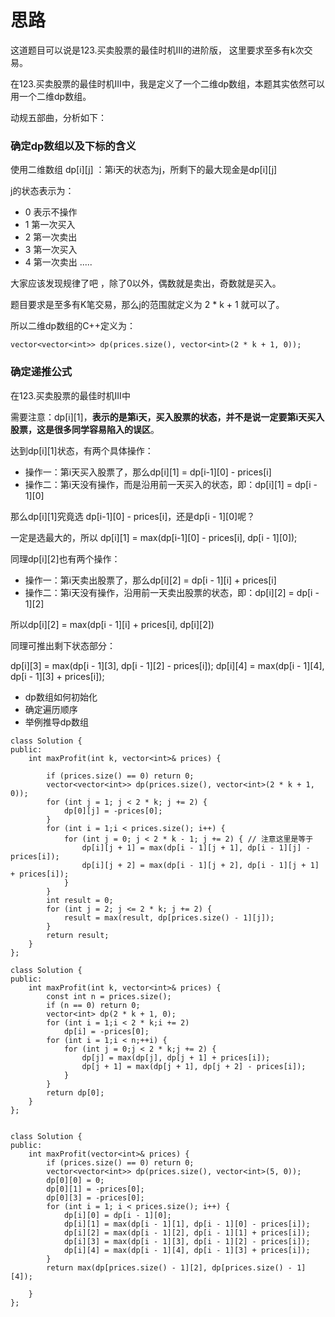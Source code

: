 
# 思路 

这道题目可以说是123.买卖股票的最佳时机III的进阶版， 这里要求至多有k次交易。

在123.买卖股票的最佳时机III中，我是定义了一个二维dp数组，本题其实依然可以用一个二维dp数组。

动规五部曲，分析如下：

### 确定dp数组以及下标的含义

使用二维数组 dp[i][j] ：第i天的状态为j，所剩下的最大现金是dp[i][j]

j的状态表示为： 

* 0 表示不操作
* 1 第一次买入 
* 2 第一次卖出
* 3 第一次买入 
* 4 第一次卖出
.....

大家应该发现规律了吧 ，除了0以外，偶数就是卖出，奇数就是买入。

题目要求是至多有K笔交易，那么j的范围就定义为 2 * k + 1 就可以了。

所以二维dp数组的C++定义为：

```
vector<vector<int>> dp(prices.size(), vector<int>(2 * k + 1, 0));
```

### 确定递推公式

在123.买卖股票的最佳时机III中 

需要注意：dp[i][1]，**表示的是第i天，买入股票的状态，并不是说一定要第i天买入股票，这是很多同学容易陷入的误区**。

达到dp[i][1]状态，有两个具体操作：

* 操作一：第i天买入股票了，那么dp[i][1] = dp[i-1][0] - prices[i] 
* 操作二：第i天没有操作，而是沿用前一天买入的状态，即：dp[i][1] = dp[i - 1][0] 

那么dp[i][1]究竟选 dp[i-1][0] - prices[i]，还是dp[i - 1][0]呢？ 

一定是选最大的，所以 dp[i][1] = max(dp[i-1][0] - prices[i], dp[i - 1][0]);

同理dp[i][2]也有两个操作：

* 操作一：第i天卖出股票了，那么dp[i][2] = dp[i - 1][i] + prices[i]
* 操作二：第i天没有操作，沿用前一天卖出股票的状态，即：dp[i][2] = dp[i - 1][2]

所以dp[i][2] = max(dp[i - 1][i] + prices[i], dp[i][2])

同理可推出剩下状态部分：

dp[i][3] = max(dp[i - 1][3], dp[i - 1][2] - prices[i]);
dp[i][4] = max(dp[i - 1][4], dp[i - 1][3] + prices[i]); 

* dp数组如何初始化
* 确定遍历顺序
* 举例推导dp数组

```
class Solution {
public:
    int maxProfit(int k, vector<int>& prices) {

        if (prices.size() == 0) return 0;
        vector<vector<int>> dp(prices.size(), vector<int>(2 * k + 1, 0));
        for (int j = 1; j < 2 * k; j += 2) {
            dp[0][j] = -prices[0];
        }
        for (int i = 1;i < prices.size(); i++) {
            for (int j = 0; j < 2 * k - 1; j += 2) { // 注意这里是等于
                dp[i][j + 1] = max(dp[i - 1][j + 1], dp[i - 1][j] - prices[i]);
                dp[i][j + 2] = max(dp[i - 1][j + 2], dp[i - 1][j + 1] + prices[i]);
            }
        }
        int result = 0;
        for (int j = 2; j <= 2 * k; j += 2) {
            result = max(result, dp[prices.size() - 1][j]);
        }
        return result;
    }
};
```

```
class Solution {
public:
    int maxProfit(int k, vector<int>& prices) {
        const int n = prices.size();
        if (n == 0) return 0;
        vector<int> dp(2 * k + 1, 0);
        for (int i = 1;i < 2 * k;i += 2)
            dp[i] = -prices[0];
        for (int i = 1;i < n;++i) {
            for (int j = 0;j < 2 * k;j += 2) {
                dp[j] = max(dp[j], dp[j + 1] + prices[i]);
                dp[j + 1] = max(dp[j + 1], dp[j + 2] - prices[i]);
            }
        }
        return dp[0];
    }
};


class Solution {
public:
    int maxProfit(vector<int>& prices) {
        if (prices.size() == 0) return 0;
        vector<vector<int>> dp(prices.size(), vector<int>(5, 0));
        dp[0][0] = 0;
        dp[0][1] = -prices[0];
        dp[0][3] = -prices[0];
        for (int i = 1; i < prices.size(); i++) {
            dp[i][0] = dp[i - 1][0];
            dp[i][1] = max(dp[i - 1][1], dp[i - 1][0] - prices[i]);
            dp[i][2] = max(dp[i - 1][2], dp[i - 1][1] + prices[i]);
            dp[i][3] = max(dp[i - 1][3], dp[i - 1][2] - prices[i]);
            dp[i][4] = max(dp[i - 1][4], dp[i - 1][3] + prices[i]);
        }
        return max(dp[prices.size() - 1][2], dp[prices.size() - 1][4]);

    }
};
